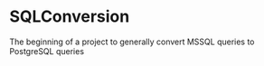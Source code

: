 # SQLConversion
The beginning of a project to generally convert MSSQL queries to PostgreSQL queries
